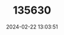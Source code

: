 ---
title: "135630"
category: "Rutilus panosi"
draft: false
date: 2024-02-22 13:03:51
languages:
  Greek, Modern (1453-): ["Δρομίτσα"]
  English: ["Achelous Roach"]
---